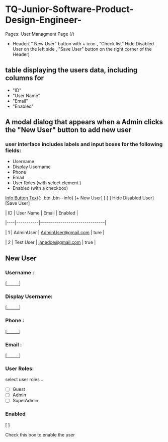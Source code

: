 # TQ-Junior-Software-Product-Design-Engineer-

Pages: 
User Managment Page (/) 
- Header( " New User" button with + icon  , "Check list" Hide Disabled User on the left side  , "Save User" button on the right corner of the Header)
## table displaying the users data, including columns for 
  - "ID"
  - "User Name"
  - "Email"
  - "Enabled"

## A modal dialog that appears when a Admin clicks the "New User" button to add new user 
  ### user interface includes labels and input boxes for the following fields:
  - Username
  - Display Username
  - Phone
  - Email
  - User Roles (with select element )
  - Enabled (with a checkbox)

[Info Button Text](#link){: .btn .btn--info}
[+ New User]  [ [ ] Hide Disabled User]                               [Save User]


| ID | User Name |      Email          | Enabled  |

|----|-----------|--------------------------------|

| 1  | AdminUser | AdminUser@gmail.com | ture     |

| 2  | Test User | janedoe@gmail.com   | true     |




##  New User 

### Username : 

[______]  <!-- Input box -->

### Display Username:

[______]  <!-- Input box -->

### Phone :

[______]  <!-- Input box -->

### Email :

[______]  <!-- Input box -->

### User Roles: 

select user roles ..

- [ ] Guest
- [ ] Admin
- [ ] SuperAdmin

### Enabled

[ ]  <!-- Checkbox -->

Check this box to enable the user



